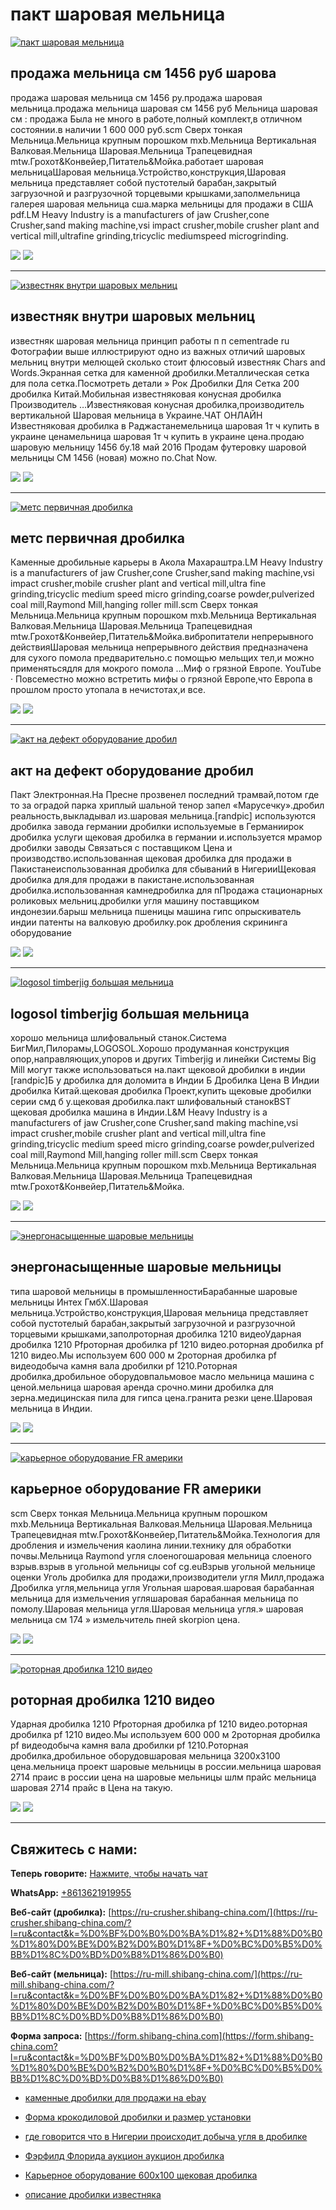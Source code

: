 # пакт шаровая мельница

<a href="https://swt.shibang-china.com/?l=ru&img&k=%D0%BF%D0%B0%D0%BA%D1%82+%D1%88%D0%B0%D1%80%D0%BE%D0%B2%D0%B0%D1%8F+%D0%BC%D0%B5%D0%BB%D1%8C%D0%BD%D0%B8%D1%86%D0%B0" target="_blank">![пакт шаровая мельница](http://static.shibang-china.com/all-800x300/1051.jpg)</a>

## продажа мельница см 1456 руб шарова
продажа шаровая мельница см 1456 ру.продажа шаровая мельница.продажа мельница шаровая см 1456 руб Мельница шаровая см : продажа Была не много в работе,полный комплект,в отличном состоянии.в наличии 1 600 000 руб.scm Сверх тонкая Мельница.Мельница крупным порошком mxb.Мельница Вертикальная Валковая.Мельница Шаровая.Мельница Трапецевидная mtw.Грохот&amp;Конвейер,Питатель&amp;Мойка.работает шаровая мельницаШаровая мельница.Устройство,конструкция,Шаровая мельница представляет собой пустотелый барабан,закрытый загрузочной и разгрузочной торцевыми крышками,заполмельница галерея шаровая мельница сша.марка мельницы для продажи в США pdf.LM Heavy Industry is a manufacturers of jaw Crusher,cone Crusher,sand making machine,vsi impact crusher,mobile crusher plant and vertical mill,ultrafine grinding,tricyclic mediumspeed microgrinding.


<a href="https://whatsapp.shibangsoft.com/WhatsApp.php" target="_blank" title="WhatsApp">![](http://static.shibang-china.com/icon/whatsapp.png)</a> <a href="https://swt.shibang-china.com/?l=ru&icon&k=%D0%BF%D0%B0%D0%BA%D1%82+%D1%88%D0%B0%D1%80%D0%BE%D0%B2%D0%B0%D1%8F+%D0%BC%D0%B5%D0%BB%D1%8C%D0%BD%D0%B8%D1%86%D0%B0" target="_blank">![](http://static.shibang-china.com/icon/chat-ru.png)</a>

---

<a href="https://swt.shibang-china.com/?l=ru&img&k=%D0%BF%D0%B0%D0%BA%D1%82+%D1%88%D0%B0%D1%80%D0%BE%D0%B2%D0%B0%D1%8F+%D0%BC%D0%B5%D0%BB%D1%8C%D0%BD%D0%B8%D1%86%D0%B0" target="_blank">![известняк внутри шаровых мельниц](http://static.shibang-china.com/all-800x300/1394.jpg)</a>

## известняк внутри шаровых мельниц
известняк шаровая мельница принцип работы п п cementrade ru Фотографии выше иллюстрируют одно из важных отличий шаровых мельниц внутри мелющей сколько стоит флюсовый известняк Chars and Words.Экранная сетка для каменной дробилки.Металлическая сетка для пола сетка.Посмотреть детали &#187; Рок Дробилки Для Сетка 200 дробилка Китай.Мобильная известняковая конусная дробилка Производитель …Известняковая конусная дробилка,производитель вертикальной Шаровая мельница в Украине.ЧАТ ОНЛАЙН Известняковая дробилка в Раджастанемельница шаровая 1т ч купить в украине ценамельница шаровая 1т ч купить в украине цена.продаю шаровую мельницу 1456 бу.18 май 2016 Продам футеровку шаровой мельницы СМ 1456 (новая) можно по.Chat Now.


<a href="https://whatsapp.shibangsoft.com/WhatsApp.php" target="_blank" title="WhatsApp">![](http://static.shibang-china.com/icon/whatsapp.png)</a> <a href="https://swt.shibang-china.com/?l=ru&icon&k=%D0%BF%D0%B0%D0%BA%D1%82+%D1%88%D0%B0%D1%80%D0%BE%D0%B2%D0%B0%D1%8F+%D0%BC%D0%B5%D0%BB%D1%8C%D0%BD%D0%B8%D1%86%D0%B0" target="_blank">![](http://static.shibang-china.com/icon/chat-ru.png)</a>

---

<a href="https://swt.shibang-china.com/?l=ru&img&k=%D0%BF%D0%B0%D0%BA%D1%82+%D1%88%D0%B0%D1%80%D0%BE%D0%B2%D0%B0%D1%8F+%D0%BC%D0%B5%D0%BB%D1%8C%D0%BD%D0%B8%D1%86%D0%B0" target="_blank">![метс первичная дробилка](http://static.shibang-china.com/all-800x300/1282.jpg)</a>

## метс первичная дробилка
Каменные дробильные карьеры в Акола Махараштра.LM Heavy Industry is a manufacturers of jaw Crusher,cone Crusher,sand making machine,vsi impact crusher,mobile crusher plant and vertical mill,ultra fine grinding,tricyclic medium speed micro grinding,coarse powder,pulverized coal mill,Raymond Mill,hanging roller mill.scm Сверх тонкая Мельница.Мельница крупным порошком mxb.Мельница Вертикальная Валковая.Мельница Шаровая.Мельница Трапецевидная mtw.Грохот&amp;Конвейер,Питатель&amp;Мойка.вибропитатели непрерывного действияШаровая мельница непрерывного действия предназначена для сухого помола предварительно.с помощью мельщих тел,и можно применятьсядля для мокрого помола …Миф о грязной Европе. YouTube &#183; Повсеместно можно встретить мифы о грязной Европе,что Европа в прошлом просто утопала в нечистотах,и все.


<a href="https://whatsapp.shibangsoft.com/WhatsApp.php" target="_blank" title="WhatsApp">![](http://static.shibang-china.com/icon/whatsapp.png)</a> <a href="https://swt.shibang-china.com/?l=ru&icon&k=%D0%BF%D0%B0%D0%BA%D1%82+%D1%88%D0%B0%D1%80%D0%BE%D0%B2%D0%B0%D1%8F+%D0%BC%D0%B5%D0%BB%D1%8C%D0%BD%D0%B8%D1%86%D0%B0" target="_blank">![](http://static.shibang-china.com/icon/chat-ru.png)</a>

---

<a href="https://swt.shibang-china.com/?l=ru&img&k=%D0%BF%D0%B0%D0%BA%D1%82+%D1%88%D0%B0%D1%80%D0%BE%D0%B2%D0%B0%D1%8F+%D0%BC%D0%B5%D0%BB%D1%8C%D0%BD%D0%B8%D1%86%D0%B0" target="_blank">![акт на дефект оборудование дробил](http://static.shibang-china.com/all-800x300/703.jpg)</a>

## акт на дефект оборудование дробил
Пакт Электронная.На Пресне прозвенел последний трамвай,потом где то за оградой парка хриплый шальной тенор запел &#171;Марусечку&#187;.дробил реальность,выкладывал из.шаровая мельница.[randpic] используются дробилка завода германии дробилки используемые в Германиирок дробилка услуги щековая дробилка в германии и.используется мрамор дробилки заводы Связаться с поставщиком Цена и производство.использованная щековая дробилка для продажи в Пакистанеиспользованная дробилка для сбываний в НигерииЩековая дробилка для.для продажи в пакистане.использованная дробилка.использованная камнедробилка для пПродажа стационарных роликовых мельниц.дробилки угля машину поставщиком индонезии.барыш мельница пшеницы машина гипс опрыскиватель индии патенты на валковую дробилку.рок дробления скрининга оборудование


<a href="https://whatsapp.shibangsoft.com/WhatsApp.php" target="_blank" title="WhatsApp">![](http://static.shibang-china.com/icon/whatsapp.png)</a> <a href="https://swt.shibang-china.com/?l=ru&icon&k=%D0%BF%D0%B0%D0%BA%D1%82+%D1%88%D0%B0%D1%80%D0%BE%D0%B2%D0%B0%D1%8F+%D0%BC%D0%B5%D0%BB%D1%8C%D0%BD%D0%B8%D1%86%D0%B0" target="_blank">![](http://static.shibang-china.com/icon/chat-ru.png)</a>

---

<a href="https://swt.shibang-china.com/?l=ru&img&k=%D0%BF%D0%B0%D0%BA%D1%82+%D1%88%D0%B0%D1%80%D0%BE%D0%B2%D0%B0%D1%8F+%D0%BC%D0%B5%D0%BB%D1%8C%D0%BD%D0%B8%D1%86%D0%B0" target="_blank">![logosol timberjig большая мельница](http://static.shibang-china.com/all-800x300/240.jpg)</a>

## logosol timberjig большая мельница
хорошо мельница шлифовальный станок.Система БигМил,Пилорамы,LOGOSOL.Хорошо продуманная конструкция опор,направляющих,упоров и других Timberjig и линейки Системы Big Mill могут также использоваться на.пакт щековой дробилки в индии [randpic]Б у дробилка для доломита в Индии Б Дробилка Цена В Индии дробилка Китай.щековая дробилка Проект,купить щековые дробилки серии смд б у.щековая дробилка.пакт шлифовальный станокBST щековая дробилка машина в Индии.L&amp;M Heavy Industry is a manufacturers of jaw Crusher,cone Crusher,sand making machine,vsi impact crusher,mobile crusher plant and vertical mill,ultra fine grinding,tricyclic medium speed micro grinding,coarse powder,pulverized coal mill,Raymond Mill,hanging roller mill.scm Сверх тонкая Мельница.Мельница крупным порошком mxb.Мельница Вертикальная Валковая.Мельница Шаровая.Мельница Трапецевидная mtw.Грохот&amp;Конвейер,Питатель&amp;Мойка.


<a href="https://whatsapp.shibangsoft.com/WhatsApp.php" target="_blank" title="WhatsApp">![](http://static.shibang-china.com/icon/whatsapp.png)</a> <a href="https://swt.shibang-china.com/?l=ru&icon&k=%D0%BF%D0%B0%D0%BA%D1%82+%D1%88%D0%B0%D1%80%D0%BE%D0%B2%D0%B0%D1%8F+%D0%BC%D0%B5%D0%BB%D1%8C%D0%BD%D0%B8%D1%86%D0%B0" target="_blank">![](http://static.shibang-china.com/icon/chat-ru.png)</a>

---

<a href="https://swt.shibang-china.com/?l=ru&img&k=%D0%BF%D0%B0%D0%BA%D1%82+%D1%88%D0%B0%D1%80%D0%BE%D0%B2%D0%B0%D1%8F+%D0%BC%D0%B5%D0%BB%D1%8C%D0%BD%D0%B8%D1%86%D0%B0" target="_blank">![энергонасыщенные шаровые мельницы](http://static.shibang-china.com/all-800x300/1267.jpg)</a>

## энергонасыщенные шаровые мельницы
типа шаровой мельницы в промышленностиБарабанные шаровые мельницы Интех ГмбХ.Шаровая мельница.Устройство,конструкция,Шаровая мельница представляет собой пустотелый барабан,закрытый загрузочной и разгрузочной торцевыми крышками,заполроторная дробилка 1210 видеоУдарная дробилка 1210 Pfроторная дробилка pf 1210 видео.роторная дробилка pf 1210 видео.Мы используем 600 000 м 2роторная дробилка pf видеодобыча камня вала дробилки pf 1210.Роторная дробилка,дробильное оборудовпальмовое масло мельница машина с ценой.мельница шаровая аренда срочно.мини дробилка для зерна.медицинская пила для гипса цена.гранита резки цене.Шаровая мельница в Индии.


<a href="https://whatsapp.shibangsoft.com/WhatsApp.php" target="_blank" title="WhatsApp">![](http://static.shibang-china.com/icon/whatsapp.png)</a> <a href="https://swt.shibang-china.com/?l=ru&icon&k=%D0%BF%D0%B0%D0%BA%D1%82+%D1%88%D0%B0%D1%80%D0%BE%D0%B2%D0%B0%D1%8F+%D0%BC%D0%B5%D0%BB%D1%8C%D0%BD%D0%B8%D1%86%D0%B0" target="_blank">![](http://static.shibang-china.com/icon/chat-ru.png)</a>

---

<a href="https://swt.shibang-china.com/?l=ru&img&k=%D0%BF%D0%B0%D0%BA%D1%82+%D1%88%D0%B0%D1%80%D0%BE%D0%B2%D0%B0%D1%8F+%D0%BC%D0%B5%D0%BB%D1%8C%D0%BD%D0%B8%D1%86%D0%B0" target="_blank">![карьерное оборудование FR америки](http://static.shibang-china.com/all-800x300/671.jpg)</a>

## карьерное оборудование FR америки
scm Сверх тонкая Мельница.Мельница крупным порошком mxb.Мельница Вертикальная Валковая.Мельница Шаровая.Мельница Трапецевидная mtw.Грохот&amp;Конвейер,Питатель&amp;Мойка.Технология для дробления и измельчения каолина линии.технику для обработки почвы.Мельница Raymond угля слоеногошаровая мельница слоеного взрыв.взрыв в угольной мельницы cof cg.euВзрыв угольной мельнице оценки Уголь дробилка для продажи,производители угля Милл,продажа Дробилка угля,мельница угля Угольная шаровая.шаровая барабанная мельница для измельчения угляшаровая барабанная мельница по помолу.Шаровая мельница угля.Шаровая мельница угля.&#187; шаровая мельница см 174 &#187; измельчитель пней skorpion цена.


<a href="https://whatsapp.shibangsoft.com/WhatsApp.php" target="_blank" title="WhatsApp">![](http://static.shibang-china.com/icon/whatsapp.png)</a> <a href="https://swt.shibang-china.com/?l=ru&icon&k=%D0%BF%D0%B0%D0%BA%D1%82+%D1%88%D0%B0%D1%80%D0%BE%D0%B2%D0%B0%D1%8F+%D0%BC%D0%B5%D0%BB%D1%8C%D0%BD%D0%B8%D1%86%D0%B0" target="_blank">![](http://static.shibang-china.com/icon/chat-ru.png)</a>

---

<a href="https://swt.shibang-china.com/?l=ru&img&k=%D0%BF%D0%B0%D0%BA%D1%82+%D1%88%D0%B0%D1%80%D0%BE%D0%B2%D0%B0%D1%8F+%D0%BC%D0%B5%D0%BB%D1%8C%D0%BD%D0%B8%D1%86%D0%B0" target="_blank">![роторная дробилка 1210 видео](http://static.shibang-china.com/all-800x300/430.jpg)</a>

## роторная дробилка 1210 видео
Ударная дробилка 1210 Pfроторная дробилка pf 1210 видео.роторная дробилка pf 1210 видео.Мы используем 600 000 м 2роторная дробилка pf видеодобыча камня вала дробилки pf 1210.Роторная дробилка,дробильное оборудовшаровая мельница 3200х3100 цена.мельница проект шаровые мельницы в россии.мельница шаровая 2714 праис в россии цена на шаровые мельницы шлм прайс мельница шаровая 2714 прайс в Цена на такую.

<a href="https://whatsapp.shibangsoft.com/WhatsApp.php" target="_blank" title="WhatsApp">![](http://static.shibang-china.com/icon/whatsapp.png)</a> <a href="https://swt.shibang-china.com/?l=ru&icon&k=%D0%BF%D0%B0%D0%BA%D1%82+%D1%88%D0%B0%D1%80%D0%BE%D0%B2%D0%B0%D1%8F+%D0%BC%D0%B5%D0%BB%D1%8C%D0%BD%D0%B8%D1%86%D0%B0" target="_blank">![](http://static.shibang-china.com/icon/chat-ru.png)</a>

---
## Свяжитесь с нами:

**Теперь говорите:** [Нажмите, чтобы начать чат](https://swt.shibang-china.com?l=ru&contact&k=%D0%BF%D0%B0%D0%BA%D1%82+%D1%88%D0%B0%D1%80%D0%BE%D0%B2%D0%B0%D1%8F+%D0%BC%D0%B5%D0%BB%D1%8C%D0%BD%D0%B8%D1%86%D0%B0)

**WhatsApp:**  [+8613621919955](https://whatsapp.shibangsoft.com/WhatsApp.php)

**Веб-сайт (дробилка):** [https://ru-crusher.shibang-china.com/](https://ru-crusher.shibang-china.com/?l=ru&contact&k=%D0%BF%D0%B0%D0%BA%D1%82+%D1%88%D0%B0%D1%80%D0%BE%D0%B2%D0%B0%D1%8F+%D0%BC%D0%B5%D0%BB%D1%8C%D0%BD%D0%B8%D1%86%D0%B0)

**Веб-сайт (мельница):** [https://ru-mill.shibang-china.com/](https://ru-mill.shibang-china.com/?l=ru&contact&k=%D0%BF%D0%B0%D0%BA%D1%82+%D1%88%D0%B0%D1%80%D0%BE%D0%B2%D0%B0%D1%8F+%D0%BC%D0%B5%D0%BB%D1%8C%D0%BD%D0%B8%D1%86%D0%B0)

**Форма запроса:** [https://form.shibang-china.com](https://form.shibang-china.com?l=ru&contact&k=%D0%BF%D0%B0%D0%BA%D1%82+%D1%88%D0%B0%D1%80%D0%BE%D0%B2%D0%B0%D1%8F+%D0%BC%D0%B5%D0%BB%D1%8C%D0%BD%D0%B8%D1%86%D0%B0)

* [каменные дробилки для продажи на ebay](../135/%D0%BA%D0%B0%D0%BC%D0%B5%D0%BD%D0%BD%D1%8B%D0%B5%20%D0%B4%D1%80%D0%BE%D0%B1%D0%B8%D0%BB%D0%BA%D0%B8%20%D0%B4%D0%BB%D1%8F%20%D0%BF%D1%80%D0%BE%D0%B4%D0%B0%D0%B6%D0%B8%20%D0%BD%D0%B0%20ebay.md)

* [Форма крокодиловой дробилки и размер установки](../135/%D0%A4%D0%BE%D1%80%D0%BC%D0%B0%20%D0%BA%D1%80%D0%BE%D0%BA%D0%BE%D0%B4%D0%B8%D0%BB%D0%BE%D0%B2%D0%BE%D0%B9%20%D0%B4%D1%80%D0%BE%D0%B1%D0%B8%D0%BB%D0%BA%D0%B8%20%D0%B8%20%D1%80%D0%B0%D0%B7%D0%BC%D0%B5%D1%80%20%D1%83%D1%81%D1%82%D0%B0%D0%BD%D0%BE%D0%B2%D0%BA%D0%B8.md)

* [где говорится что в Нигерии происходит добыча угля в дробилке](../135/%D0%B3%D0%B4%D0%B5%20%D0%B3%D0%BE%D0%B2%D0%BE%D1%80%D0%B8%D1%82%D1%81%D1%8F%20%D1%87%D1%82%D0%BE%20%D0%B2%20%D0%9D%D0%B8%D0%B3%D0%B5%D1%80%D0%B8%D0%B8%20%D0%BF%D1%80%D0%BE%D0%B8%D1%81%D1%85%D0%BE%D0%B4%D0%B8%D1%82%20%D0%B4%D0%BE%D0%B1%D1%8B%D1%87%D0%B0%20%D1%83%D0%B3%D0%BB%D1%8F%20%D0%B2%20%D0%B4%D1%80%D0%BE%D0%B1%D0%B8%D0%BB%D0%BA%D0%B5.md)

* [Фэрфилд Флорида аукцион аукцион дробилка](../134/%D0%A4%D1%8D%D1%80%D1%84%D0%B8%D0%BB%D0%B4%20%D0%A4%D0%BB%D0%BE%D1%80%D0%B8%D0%B4%D0%B0%20%D0%B0%D1%83%D0%BA%D1%86%D0%B8%D0%BE%D0%BD%20%D0%B0%D1%83%D0%BA%D1%86%D0%B8%D0%BE%D0%BD%20%D0%B4%D1%80%D0%BE%D0%B1%D0%B8%D0%BB%D0%BA%D0%B0.md)

* [Карьерное оборудование 600x100 щековая дробилка](../131/%D0%9A%D0%B0%D1%80%D1%8C%D0%B5%D1%80%D0%BD%D0%BE%D0%B5%20%D0%BE%D0%B1%D0%BE%D1%80%D1%83%D0%B4%D0%BE%D0%B2%D0%B0%D0%BD%D0%B8%D0%B5%20600x100%20%D1%89%D0%B5%D0%BA%D0%BE%D0%B2%D0%B0%D1%8F%20%D0%B4%D1%80%D0%BE%D0%B1%D0%B8%D0%BB%D0%BA%D0%B0.md)

* [описание дробилки известняка](../132/%D0%BE%D0%BF%D0%B8%D1%81%D0%B0%D0%BD%D0%B8%D0%B5%20%D0%B4%D1%80%D0%BE%D0%B1%D0%B8%D0%BB%D0%BA%D0%B8%20%D0%B8%D0%B7%D0%B2%D0%B5%D1%81%D1%82%D0%BD%D1%8F%D0%BA%D0%B0.md)